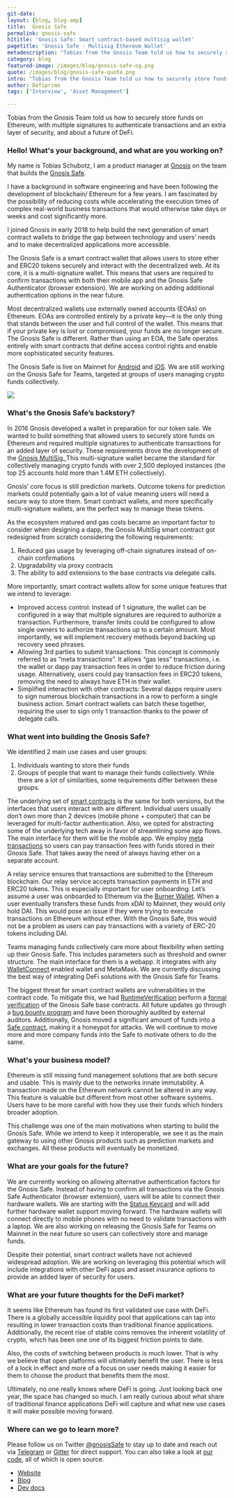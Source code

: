 ```yaml
---
git-date:
layout: [blog, blog-amp]
title:  Gnosis Safe
permalink: gnosis-safe
h1title: 'Gnosis Safe: Smart contract-based multisig wallet'
pagetitle: 'Gnosis Safe - Multisig Ethereum Wallet'
metadescription: "Tobias from the Gnosis Team told us how to securely store funds on Ethereum, with multiple signatures to authenticate transactions and an extra layer of security, and about a future of DeFi."
category: blog
featured-image: /images/blog/gnosis-safe-og.png
quote: /images/blog/gnosis-safe-quote.png
intro: "Tobias from the Gnosis Team told us how to securely store funds on Ethereum, with multiple signatures to authenticate transactions and an extra layer of security, and about a future of DeFi."
author: Defiprime
tags: ['Interview', 'Asset Management']

---
```

Tobias from the Gnosis Team told us how to securely store funds on Ethereum, with multiple signatures to authenticate transactions and an extra layer of security, and about a future of DeFi.

### Hello! What's your background, and what are you working on?

My name is Tobias Schubotz, I am a product manager at [Gnosis](https://gnosis.io) on the team that builds the [Gnosis Safe](https://safe.gnosis.io).

I have a background in software engineering and have been following the development of blockchain/ Ethereum for a few years. I am fascinated by the possibility of reducing costs while accelerating the execution times of complex real-world business transactions that would otherwise take days or weeks and cost significantly more.

I joined Gnosis in early 2018 to help build the next generation of smart contract wallets to bridge the gap between technology and users’ needs and to make decentralized applications more accessible.

The Gnosis Safe is a smart contract wallet that allows users to store ether and ERC20 tokens securely and interact with the decentralized web. At its core, it is a multi-signature wallet. This means that users are required to confirm transactions with both their mobile app and the Gnosis Safe Authenticator (browser extension). We are working on adding additional authentication options in the near future.

Most decentralized wallets use externally owned accounts (EOAs) on Ethereum. EOAs are controlled entirely by a private key—it is the only thing that stands between the user and full control of the wallet. This means that if your private key is lost or compromised, your funds are no longer secure. The Gnosis Safe is different. Rather than using an EOA, the Safe operates entirely with smart contracts that define access control rights and enable more sophisticated security features.

The Gnosis Safe is live on Mainnet for [Android](https://play.google.com/store/apps/details?id=pm.gnosis.heimdall) and [iOS](https://apps.apple.com/app/gnosis-safe-smart-wallet/id1447390375). We are still working on the Gnosis Safe for Teams, targeted at groups of users managing crypto funds collectively.

![](/images/blog/gnosis-safe1.jpeg)

### What's the Gnosis Safe’s backstory?

In 2016 Gnosis developed a wallet in preparation for our token sale. We wanted to build something that allowed users to securely store funds on Ethereum and required multiple signatures to authenticate transactions for an added layer of security. These requirements drove the development of the [Gnosis MultiSig. ](https://github.com/gnosis/MultiSigWallet)This multi-signature wallet became the standard for collectively managing crypto funds with over 2,500 deployed instances (the top 25 accounts hold more than 1.4M ETH collectively).

Gnosis’ core focus is still prediction markets. Outcome tokens for prediction markets could potentially gain a lot of value meaning users will need a secure way to store them. Smart contract wallets, and more specifically multi-signature wallets, are the perfect way to manage these tokens.

As the ecosystem matured and gas costs became an important factor to consider when designing a dapp, the Gnosis MultiSig smart contract got redesigned from scratch considering the following requirements:

1. Reduced gas usage by leveraging off-chain signatures instead of on-chain confirmations
2. Upgradability via proxy contracts
3. The ability to add extensions to the base contracts via delegate calls.

More importantly, smart contract wallets allow for some unique features that we intend to leverage:
* Improved access control: Instead of 1 signature, the wallet can be configured in a way that multiple signatures are required to authorize a transaction. Furthermore, transfer limits could be configured to allow single owners to authorize transactions up to a certain amount. Most importantly, we will implement recovery methods beyond backing up recovery seed phrases.
* Allowing 3rd parties to submit transactions: This concept is commonly referred to as “meta transactions”. It allows “gas less” transactions, i.e. the wallet or dapp pay transaction fees in order to reduce friction during usage. Alternatively, users could pay transaction fees in ERC20 tokens, removing the need to always have ETH in their wallet.
* Simplified interaction with other contracts: Several dapps require users to sign numerous blockchain transactions in a row to perform a single business action. Smart contract wallets can batch these together, requiring the user to sign only 1 transaction thanks to the power of delegate calls.

### What went into building the Gnosis Safe?

We identified 2 main use cases and user groups:
1. Individuals wanting to store their funds
2. Groups of people that want to manage their funds collectively.
While there are a lot of similarities, some requirements differ between these groups.

The underlying set of [smart contracts](https://github.com/gnosis/safe-contracts/) is the same for both versions, but the interfaces that users interact with are different. Individual users usually don’t own more than 2 devices (mobile phone + computer) that can be leveraged for multi-factor authentication. Also, we opted for abstracting some of the underlying tech away in favor of streamlining some app flows. The main interface for them will be the mobile app. We employ [meta transactions](https://medium.com/@austin_48503/ethereum-meta-transactions-90ccf0859e84) so users can pay transaction fees with funds stored in their Gnosis Safe. That takes away the need of always having ether on a separate account.

A relay service ensures that transactions are submitted to the Ethereum blockchain. Our relay service accepts transaction payments in ETH and ERC20 tokens. This is especially important for user onboarding. Let’s assume a user was onboarded to Ethereum via the [Burner Wallet](https://xdai.io). When a user eventually transfers these funds from xDAI to Mainnet, they would only hold DAI. This would pose an issue if they were trying to execute transactions on Ethereum without ether. With the Gnosis Safe, this would not be a problem as users can pay transactions with a variety of ERC-20 tokens including DAI.

Teams managing funds collectively care more about flexibility when setting up their Gnosis Safe. This includes parameters such as threshold and owner structure. The main interface for them is a webapp. It integrates with any [WalletConnect](https://walletconnect.org) enabled wallet and MetaMask. We are currently discussing the best way of integrating DeFi solutions with the Gnosis Safe for Teams.

The biggest threat for smart contract wallets are vulnerabilities in the contract code. To mitigate this, we had [RuntimeVerification](https://runtimeverification.com/) perform a [formal verification](https://blog.gnosis.pm/formal-verification-a-journey-deep-into-the-gnosis-safe-smart-contracts-b00daf354a9c) of the Gnosis Safe base contracts. All future updates go through a [bug bounty program](https://blog.gnosis.pm/announcing-the-gnosis-safe-bug-bounty-10e147e719c4) and have been thoroughly audited by external auditors. Additionally, Gnosis moved a significant amount of funds into a [Safe contract](https://etherscan.io/address/0xafc2f2d803479a2af3a72022d54cc0901a0ec0d6), making it a honeypot for attacks. We will continue to move more and more company funds into the Safe to motivate others to do the same.

### What's your business model?

Ethereum is still missing fund management solutions that are both secure and usable. This is mainly due to the networks innate immutability. A transaction made on the Ethereum network cannot be altered in any way. This feature is valuable but different from most other software systems. Users have to be more careful with how they use their funds which hinders broader adoption.

This challenge was one of the main motivations when starting to build the Gnosis Safe. While we intend to keep it interoperable, we see it as the main gateway to using other Gnosis products such as prediction markets and exchanges. All these products will eventually be monetized.

### What are your goals for the future?

We are currently working on allowing alternative authentication factors for the Gnosis Safe. Instead of having to confirm all transactions via the Gnosis Safe Authenticator (browser extension), users will be able to connect their hardware wallets. We are starting with the [Status Keycard](https://keycard.status.im) and will add further hardware wallet support moving forward. The hardware wallets will connect directly to mobile phones with no need to validate transactions with a laptop. We are also working on releasing the Gnosis Safe for Teams on Mainnet in the near future so users can collectively store and manage funds.

Despite their potential, smart contract wallets have not achieved widespread adoption. We are working on leveraging this potential which will include integrations with other DeFi apps and asset insurance options to provide an added layer of security for users.

### What are your future thoughts for the DeFi market?

It seems like Ethereum has found its first validated use case with DeFi. There is a globally accessible liquidity pool that applications can tap into resulting in lower transaction costs than traditional finance applications. Additionally, the recent rise of stable coins removes the inherent volatility of crypto, which has been one one of its biggest friction points to date.

Also, the costs of switching between products is much lower. That is why we believe that open platforms will ultimately benefit the user. There is less of a lock in effect and more of a focus on user needs making it easier for them to choose the product that benefits them the most.

Ultimately, no one really knows where DeFi is going. Just looking back one year, the space has changed so much. I am really curious about what share of traditional finance applications DeFi will capture and what new use cases it will make possible moving forward.

### Where can we go to learn more?

Please follow us on Twitter [@gnosisSafe](https://twitter.com/gnosisSafe) to stay up to date and reach out via [Telegram](https://t.me/gnosisSafe) or [Gitter](https://gitter.im/gnosis/Safe) for direct support. You can also take a look at [our code](https://github.com/gnosis/?q=safe), all of which is open source.
- [Website](https://safe.gnosis.io)
- [Blog](https://blog.gnosis.pm/tagged/safe)
- [Dev docs](https://gnosis-safe.readthedocs.io/en/latest/)
